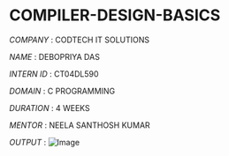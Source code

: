 # COMPILER-DESIGN-BASICS

*COMPANY* : CODTECH IT SOLUTIONS

*NAME* : DEBOPRIYA DAS

*INTERN ID* : CT04DL590

*DOMAIN* : C PROGRAMMING

*DURATION* : 4 WEEKS

*MENTOR* : NEELA SANTHOSH KUMAR

*OUTPUT* : ![Image](https://github.com/user-attachments/assets/c9545289-3681-4cf8-aa25-1f59962696f9)
